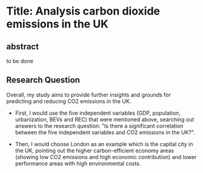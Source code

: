 # Title: Analysis carbon dioxide emissions in the UK

## abstract 
to be done

## Research Question
Overall, my study aims to provide further insights and grounds for predicting and reducing CO2 emissions in the UK. 

- First, I would use the five independent variables (GDP, population, urbanization, BEVs and REC) that were mentioned above, searching out answers to the research question: "Is there a significant correlation between the five independent variables and CO2 emissions in the UK?". 

- Then, I would choose London as an example which is the capital city in the UK, pointing out the higher carbon-efficient economy areas (showing low CO2 emissions and high economic contribution) and lower performance areas with high environmental costs. 

